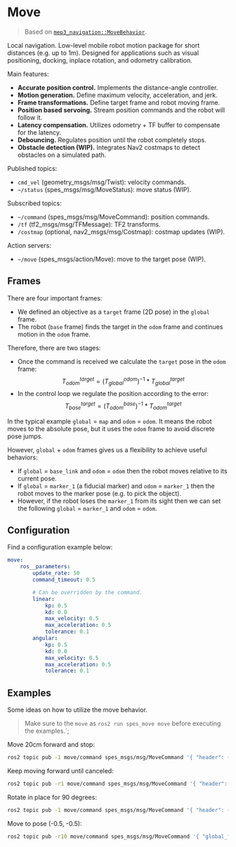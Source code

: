 # Move

> Based on [`mep3_navigation::MoveBehavior`](https://github.com/memristor/mep3/edit/main/mep3_navigation/src/move_behavior/README.md).

Local navigation. Low-level mobile robot motion package for short distances (e.g. up to 1m). Designed for applications such as visual positioning, docking, inplace rotation, and odometry calibration.

Main features:
- **Accurate position control.** Implements the distance-angle controller.
- **Motion generation.** Define maximum velocity, acceleration, and jerk.
- **Frame transformations.** Define target frame and robot moving frame.
- **Position based servoing.** Stream position commands and the robot will follow it.
- **Latency compensation.** Utilizes odometry + TF buffer to compensate for the latency. 
- **Debouncing.** Regulates position until the robot completely stops.
- **Obstacle detection (WIP).** Integrates Nav2 costmaps to detect obstacles on a simulated path.

Published topics:
- `cmd_vel` (geometry_msgs/msg/Twist): velocity commands.
- `~/status` (spes_msgs/msg/MoveStatus): move status (WIP).

Subscribed topics:
- `~/command` (spes_msgs/msg/MoveCommand): position commands.
- `/tf` (tf2_msgs/msg/TFMessage): TF2 transforms.
- `/costmap` (optional, nav2_msgs/msg/Costmap): costmap updates (WIP).

Action servers:
- `~/move` (spes_msgs/action/Move): move to the target pose (WIP).

## Frames

There are four important frames:
- We defined an objective as a `target` frame (2D pose) in the `global` frame.
- The robot (`base` frame) finds the target in the `odom` frame and continues motion in the `odom` frame.

Therefore, there are two stages:
- Once the command is received we calculate the `target` pose in the `odom` frame: $$ T_{odom}^{target} = (T_{global}^{odom})^{-1} * T_{global}^{target} $$
- In the control loop we regulate the position according to the error: $$ T_{base}^{target} = (T_{odom}^{base})^{-1} * T_{odom}^{target} $$

In the typical example `global` = `map` and `odom` = `odom`.
It means the robot moves to the absolute pose, but it uses the `odom` frame to avoid discrete pose jumps.

However, `global` + `odom` frames gives us a flexibility to achieve useful behaviors:
- If `global` = `base_link` and `odom` = `odom` then the robot moves relative to its current pose.
- If `global` = `marker_1` (a fiducial marker) and `odom` = `marker_1` then the robot moves to the marker pose (e.g. to pick the object). 
- However, if the robot loses the `marker_1` from its sight then we can set the following `global` = `marker_1` and `odom` = `odom`.

## Configuration

Find a configuration example below:
```yaml
move:
    ros__parameters:
        update_rate: 50
        command_timeout: 0.5

        # Can be overridden by the command.
        linear:
            kp: 0.5
            kd: 0.0
            max_velocity: 0.5
            max_acceleration: 0.5
            tolerance: 0.1
        angular:
            kp: 0.5
            kd: 0.0
            max_velocity: 0.5
            max_acceleration: 0.5
            tolerance: 0.1
```

## Examples

Some ideas on how to utilize the move behavior.

> Make sure to the `move` as `ros2 run spes_move move` before executing the examples.`;

Move 20cm forward and stop:
```bash
ros2 topic pub -1 move/command spes_msgs/msg/MoveCommand '{ "header": { "frame_id": "base_link" }, "odom_frame": "odom", "target": { "x": 0.2 }, "rotate_towards_goal": false, "rotate_at_goal": false }'
```

Keep moving forward until canceled:
```bash
ros2 topic pub -r1 move/command spes_msgs/msg/MoveCommand '{ "header": { "frame_id": "base_link" }, "odom_frame": "odom", "target": { "x": 0.5 }, "rotate_towards_goal": false, "rotate_at_goal": false }'
```

Rotate in place for 90 degrees:
```bash
ros2 topic pub -1 move/command spes_msgs/msg/MoveCommand '{ "header": { "frame_id": "base_link" }, "odom_frame": "odom", "target": { "theta": 1.507 }, "rotate_towards_goal": false, "translate": false }'
```

Move to pose (-0.5, -0.5):
```bash
ros2 topic pub -r10 move/command spes_msgs/msg/MoveCommand '{ "global_frame": "odom", "odom_frame": "odom", "target": { "x": -0.5, "y": -0.5 } }'
```
